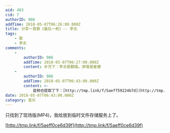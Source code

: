 ```yaml
---
aid: 483
cid: 7
authorID: 986
addTime: 2018-05-07T06:26:00.000Z
title: 分享一首歌《最后一枪》-- 李志
tags:
    - 歌
    - 李志
comments:
    -
        authorID: 986
        addTime: 2018-05-07T06:27:00.000Z
        content: 补充下：李志是翻唱。原唱是崔健
    -
        authorID: 986
        addTime: 2018-05-07T06:43:00.000Z
        content: >-
            音频也提取了下：[http://tmp.link/f/5aeff59224b7d](http://tmp.link/f/5aeff59224b7d)
date: 2018-05-07T06:43:00.000Z
category: 音乐
---
```


只找到了现场版(MP4)，我给放到临时文件存储服务上了。

[http://tmp.link/f/5aeff0ce6d39f](http://tmp.link/f/5aeff0ce6d39f)
